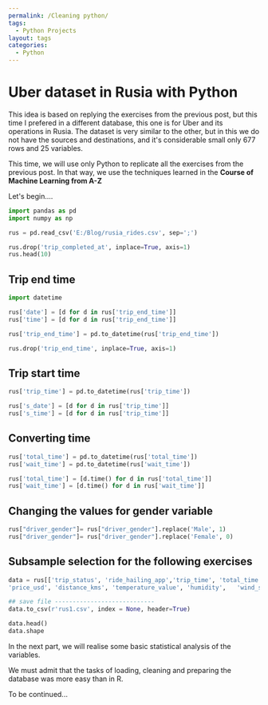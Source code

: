 ```yaml
---
permalink: /Cleaning python/
tags: 
  - Python Projects
layout: tags
categories: 
  - Python
---
```


# Uber dataset in Rusia with Python

This idea is based on replying the exercises from the previous post, but this time I prefered in a different database, this one is for Uber 
and its operations in Rusia. The dataset is very similar to the other, but in this we do not have the sources and destinations, and it's 
considerable small only 677 rows and 25 variables.

This time, we will use only Python to replicate all the exercises from the previous post. In that way, we use the techniques learned in the **Course of Machine Learning from A-Z**

Let's begin....

```python
import pandas as pd 
import numpy as np

rus = pd.read_csv('E:/Blog/rusia_rides.csv', sep=';')

rus.drop('trip_completed_at', inplace=True, axis=1)
rus.head(10)
```


## Trip end time

```python
import datetime

rus['date'] = [d for d in rus['trip_end_time']]
rus['time'] = [d for d in rus['trip_end_time']]

rus['trip_end_time'] = pd.to_datetime(rus['trip_end_time'])

rus.drop('trip_end_time', inplace=True, axis=1)
```

## Trip start time
```python
rus['trip_time'] = pd.to_datetime(rus['trip_time'])

rus['s_date'] = [d for d in rus['trip_time']]
rus['s_time'] = [d for d in rus['trip_time']]
```

## Converting time
```python
rus['total_time'] = pd.to_datetime(rus['total_time'])
rus['wait_time'] = pd.to_datetime(rus['wait_time'])

rus['total_time'] = [d.time() for d in rus['total_time']]
rus['wait_time'] = [d.time() for d in rus['wait_time']]
```

## Changing the values for gender variable
```python
rus["driver_gender"]= rus["driver_gender"].replace('Male', 1)
rus["driver_gender"]= rus["driver_gender"].replace('Female', 0)
```

## Subsample selection for the following exercises

```python
data = rus[['trip_status', 'ride_hailing_app','trip_time', 'total_time', 'wait_time', 'trip_type',	'surge_multiplier', 'vehicle_make',	'driver_gender', 'trip_map_image_url',
'price_usd', 'distance_kms', 'temperature_value', 'humidity',	'wind_speed',	'cloudness',	'weather_main',	'weather_desc',	'precipitation']]

## save file ----------------------------
data.to_csv(r'rus1.csv', index = None, header=True)

data.head()
data.shape
```

In the next part, we will realise some basic statistical analysis of the variables.

We must admit that the tasks of loading, cleaning and preparing the database was more easy than in R.


To be continued... 



